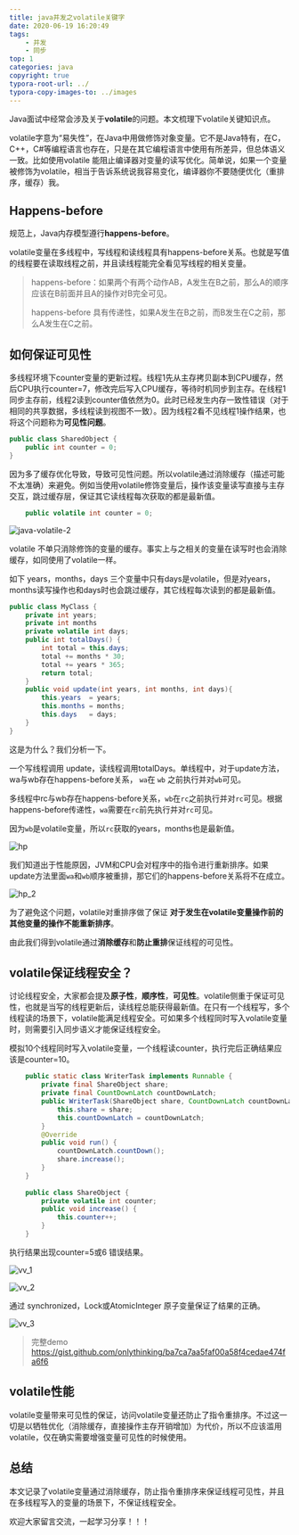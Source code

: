 ```yaml
---
title: java并发之volatile关键字
date: 2020-06-19 16:20:49
tags:
	- 并发
	- 同步
top: 1
categories: java
copyright: true
typora-root-url: ../
typora-copy-images-to: ../images
---
```




Java面试中经常会涉及关于**volatile**的问题。本文梳理下volatile关键知识点。

volatile字意为“易失性”，在Java中用做修饰对象变量。它不是Java特有，在C，C++，C#等编程语言也存在，只是在其它编程语言中使用有所差异，但总体语义一致。比如使用volatile 能阻止编译器对变量的读写优化。简单说，如果一个变量被修饰为volatile，相当于告诉系统说我容易变化，编译器你不要随便优化（重排序，缓存）我。



## **Happens-before**

规范上，Java内存模型遵行**happens-before**。

volatile变量在多线程中，写线程和读线程具有happens-before关系。也就是写值的线程要在读取线程之前，并且读线程能完全看见写线程的相关变量。

> happens-before：如果两个有两个动作AB，A发生在B之前，那么A的顺序应该在B前面并且A的操作对B完全可见。
>
> happens-before  具有传递性，如果A发生在B之前，而B发生在C之前，那么A发生在C之前。



## 如何保证可见性

多线程环境下counter变量的更新过程。线程1先从主存拷贝副本到CPU缓存，然后CPU执行counter=7，修改完后写入CPU缓存，等待时机同步到主存。在线程1同步主存前，线程2读到counter值依然为0。此时已经发生内存一致性错误（对于相同的共享数据，多线程读到视图不一致）。因为线程2看不见线程1操作结果，也将这个问题称为**可见性问题**。

```java
public class SharedObject {
    public int counter = 0;
}
```

因为多了缓存优化导致，导致可见性问题。所以volatile通过消除缓存（描述可能不太准确）来避免。例如当使用volatile修饰变量后，操作该变量读写直接与主存交互，跳过缓存层，保证其它读线程每次获取的都是最新值。

```java
    public volatile int counter = 0;
```

![java-volatile-2](/images/java-volatile-2.png)



volatile 不单只消除修饰的变量的缓存。事实上与之相关的变量在读写时也会消除缓存，如同使用了volatile一样。

如下 years，months，days 三个变量中只有days是volatile，但是对years，months读写操作也和days时也会跳过缓存，其它线程每次读到的都是最新值。

```Java
public class MyClass {
    private int years;
    private int months
    private volatile int days;
    public int totalDays() {
        int total = this.days;
        total += months * 30;
        total += years * 365;
        return total;
    }
    public void update(int years, int months, int days){
        this.years  = years;
        this.months = months;
        this.days   = days;
    }
}
```

这是为什么？我们分析一下。

一个写线程调用 update，读线程调用totalDays。单线程中，对于update方法，wa与wb存在happens-before关系，  `wa`在 `wb` 之前执行并对`wb`可见。

多线程中rc与wb存在happens-before关系，`wb`在`rc`之前执行并对`rc`可见。根据 happens-before传递性，`wa`需要在`rc`前先执行并对`rc`可见。

因为`wb`是volatile变量，所以`rc`获取的years，months也是最新值。

![hp](/images/hp.png)

我们知道出于性能原因，JVM和CPU会对程序中的指令进行重新排序。如果update方法里面`wa`和`wb`顺序被重排，那它们的happens-before关系将不在成立。

![hp_2](/images/hp_2.png)

为了避免这个问题，volatile对重排序做了保证 **对于发生在volatile变量操作前的其他变量的操作不能重新排序**。 

由此我们得到volatile通过**消除缓存**和**防止重排**保证线程的可见性。



## volatile保证线程安全？

讨论线程安全，大家都会提及**原子性**，**顺序性**，**可见性**。volatile侧重于保证可见性，也就是当写的线程更新后，读线程总能获得最新值。在只有一个线程写，多个线程读的场景下，volatile能满足线程安全。可如果多个线程同时写入volatile变量时，则需要引入同步语义才能保证线程安全。

模拟10个线程同时写入volatile变量，一个线程读counter，执行完后正确结果应该是counter=10。

```java
    public static class WriterTask implements Runnable {
        private final ShareObject share;
        private final CountDownLatch countDownLatch;
        public WriterTask(ShareObject share, CountDownLatch countDownLatch) {
            this.share = share;
            this.countDownLatch = countDownLatch;
        }
        @Override
        public void run() {
            countDownLatch.countDown();
            share.increase();
        }
    }
    
    public class ShareObject {
        private volatile int counter;
        public void increase() {
            this.counter++;
        }
    }
```

执行结果出现counter=5或6 错误结果。

![vv_1](/images/vv_1.png)

![vv_2](/images/vv_2.png)



通过 synchronized，Lock或AtomicInteger 原子变量保证了结果的正确。

![vv_3](/images/vv_3.png)



> 完整demo https://gist.github.com/onlythinking/ba7ca7aa5faf00a58f4cedae474fa6f6



## volatile性能

volatile变量带来可见性的保证，访问volatile变量还防止了指令重排序。不过这一切是以牺牲优化（消除缓存，直接操作主存开销增加）为代价，所以不应该滥用volatile，仅在确实需要增强变量可见性的时候使用。



## 总结

本文记录了volatile变量通过消除缓存，防止指令重排序来保证线程可见性，并且在多线程写入的变量的场景下，不保证线程安全。

欢迎大家留言交流，一起学习分享！！！